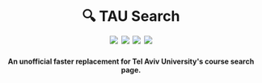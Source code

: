 <h1 align="center">
    🔍 TAU Search
    <br />
    <img src="https://img.shields.io/badge/updated-2026-purple.svg">
    <img src="https://img.shields.io/badge/license-MIT-blue.svg">
    <img src="https://img.shields.io/badge/PRs-welcome-brightgreen.svg">
    <img src="https://img.shields.io/badge/tau-unofficial-red.svg">
</h1>

<p align="center">
    <b>An unofficial faster replacement for Tel Aviv University's course search page.</b>
</p>
